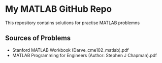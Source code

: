 # My MATLAB GitHub Repo

This repository contains solutions for practise MATLAB problemns

## Sources of Problems
* Stanford MATLAB Workbook (Darve_cme102_matlab).pdf
* MATLAB Programming for Engineers (Author: Stephen J Chapman).pdf